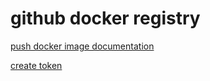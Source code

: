 # github docker registry

[push docker image documentation](https://docs.github.com/en/packages/working-with-a-github-packages-registry/working-with-the-container-registry#pushing-container-images)

[create token](https://github.com/settings/tokens/new?scopes=write:packages)
